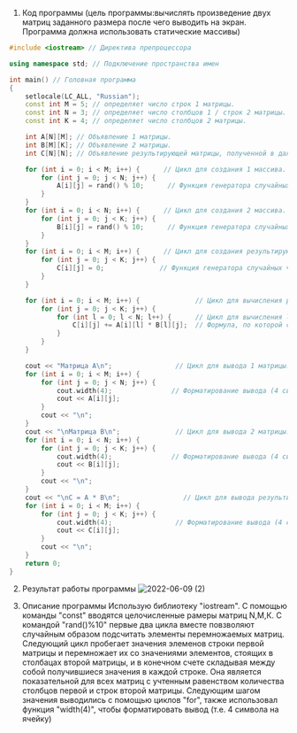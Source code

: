 1. Код программы (цель программы:вычислять произведение двух матриц заданного размера после чего выводить на экран. Программа должна использовать статические массивы)
```c++
#include <iostream> // Директива препроцессора

using namespace std; // Подключение пространства имен

int main() // Головная программа
{
    setlocale(LC_ALL, "Russian");
    const int M = 5; // определяет число строк 1 матрицы.
    const int N = 3; // определяет число столбцов 1 / строк 2 матрицы.
    const int K = 4; // определяет число столбцов 2 матрицы.

    int A[N][M]; // Объявление 1 матрицы.
    int B[M][K]; // Объявление 2 матрицы.
    int C[N][N]; // Объявление результирующей матрицы, полученной в дальнейшем в ходе перемножения.

    for (int i = 0; i < M; i++) {      // Цикл для создания 1 массива.
        for (int j = 0; j < N; j++) {
            A[i][j] = rand() % 10;      // Функция генератора случайных чисел элементов 1 матрицы.
        }
    }
    for (int i = 0; i < N; i++) {      // Цикл для создания 2 массива.
        for (int j = 0; j < K; j++) {
            B[i][j] = rand() % 10;      // Функция генератора случайных чисел элементов 2 матрицы.
        }
    }
    for (int i = 0; i < M; i++) {      // Цикл для создания результирующего массива.
        for (int j = 0; j < K; j++) {
            C[i][j] = 0;              // Функция генератора случайных чисел элементов результирующей матрицы.
        }
    }

    for (int i = 0; i < M; i++) {              // Цикл для вычисления результата умножения матриц.
        for (int j = 0; j < K; j++) {
            for (int l = 0; l < N; l++) {      // Цикл для вычисления l-го, j-го элемента результирующей матрицы.
                C[i][j] += A[i][l] * B[l][j];  // Формула, по которой считаем результат
            }
        }
    }

    cout << "Матрица A\n";                // Цикл для вывода 1 матрицы.
    for (int i = 0; i < M; i++) {
        for (int j = 0; j < N; j++) {
            cout.width(4);               // Форматирование вывода (4 символа на ячейку).
            cout << A[i][j];
        }
        cout << "\n";
    }
    cout << "\nМатрица B\n";              // Цикл для вывода 2 матрицы.
    for (int i = 0; i < N; i++) {
        for (int j = 0; j < K; j++) {
            cout.width(4);               // Форматирование вывода (4 символа на ячейку).
            cout << B[i][j];
        }
        cout << "\n";
    }
    cout << "\nC = A * B\n";                // Цикл для вывода результирующей матрицы.
    for (int i = 0; i < M; i++) {
        for (int j = 0; j < K; j++) {
            cout.width(4);                // Форматирование вывода (4 символа на ячейку).
            cout << C[i][j];
        }
        cout << "\n";
    }
    return 0; 
}
```

2. Результат работы программы
 ![2022-06-09 (2)](https://user-images.githubusercontent.com/100378566/172919505-92d162d5-eabb-4458-942e-a64316c264ca.png)
 
 3. Описание программы
 Использую библиотеку "iostream". C помощью команды "const" вводятся целочисленные рамеры матриц N,M,К. С командой "rand()%10" первые два цикла вместе повзволяют случайным образом подсчитать элементы перемножаемых матриц. Следующий цикл пробегает значения элеменов строки первой матрицы и перемножает их со значениями элементов, стоящих в столбацах второй матрицы, и в конечном счете складывая между собой получившиеся значения в каждой строке. Она является показательной для всех матриц с учтенным равенством количества столбцов первой и строк второй матрицы. Следующим шагом значения выводились с помощью циклов "for", также использовал функция "width(4)", чтобы форматировать вывод (т.е. 4 символа на ячейку) 

